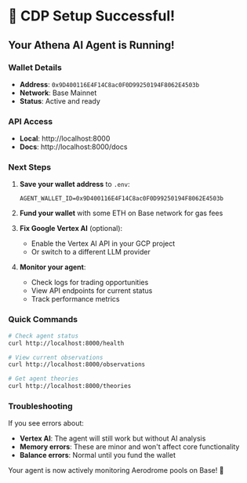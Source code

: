 # 🎉 CDP Setup Successful!

## Your Athena AI Agent is Running!

### Wallet Details
- **Address**: `0x9D400116E4F14C8ac0F0D99250194F8062E4503b`
- **Network**: Base Mainnet
- **Status**: Active and ready

### API Access
- **Local**: http://localhost:8000
- **Docs**: http://localhost:8000/docs

### Next Steps

1. **Save your wallet address** to `.env`:
   ```
   AGENT_WALLET_ID=0x9D400116E4F14C8ac0F0D99250194F8062E4503b
   ```

2. **Fund your wallet** with some ETH on Base network for gas fees

3. **Fix Google Vertex AI** (optional):
   - Enable the Vertex AI API in your GCP project
   - Or switch to a different LLM provider

4. **Monitor your agent**:
   - Check logs for trading opportunities
   - View API endpoints for current status
   - Track performance metrics

### Quick Commands

```bash
# Check agent status
curl http://localhost:8000/health

# View current observations
curl http://localhost:8000/observations

# Get agent theories
curl http://localhost:8000/theories
```

### Troubleshooting

If you see errors about:
- **Vertex AI**: The agent will still work but without AI analysis
- **Memory errors**: These are minor and won't affect core functionality
- **Balance errors**: Normal until you fund the wallet

Your agent is now actively monitoring Aerodrome pools on Base! 🚀